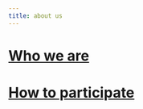 ```yaml
---
title: about us
---
```


# [Who we are](https://github.com/orgs/baloise/people)

# [How to participate](https://baloise.github.io/open-source/docs/md/guides/starting.html)
